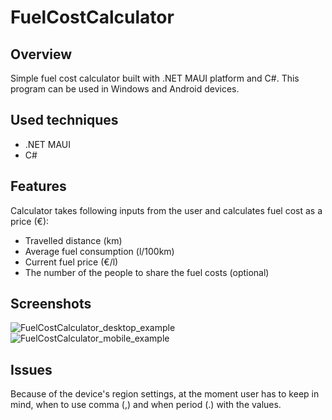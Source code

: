 # FuelCostCalculator
## Overview

Simple fuel cost calculator built with .NET MAUI platform and C#. This program can be used in Windows and Android devices.

## Used techniques

- .NET MAUI
- C#

## Features

Calculator takes following inputs from the user and calculates fuel cost as a price (€): 
- Travelled distance (km)
- Average fuel consumption (l/100km)
- Current fuel price (€/l)
- The number of the people to share the fuel costs (optional)

## Screenshots

![FuelCostCalculator_desktop_example](https://github.com/MiikaRK/fuelcostcalculator/assets/94705211/3651fd49-fa41-4cb3-aff4-68d0e73567ce) ![FuelCostCalculator_mobile_example](https://github.com/MiikaRK/fuelcostcalculator/assets/94705211/0d1e7190-91e6-47c5-8b0d-ee8a4eab7957)

## Issues

Because of the device's region settings, at the moment user has to keep in mind, when to use comma (,) and when period (.) with the values.
